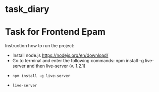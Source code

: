# task_diary
# Task for Frontend Epam
Instruction how to run the project:
- Install node.js https://nodejs.org/en/download/
- Go to terminal and enter the following commands: npm install -g live-server and then live-server (v. 1.2.1)
-     npm install -g live-server
-     live-server
